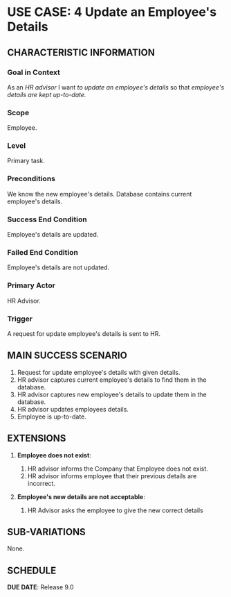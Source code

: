 # USE CASE: 4 Update an Employee's Details

## CHARACTERISTIC INFORMATION

### Goal in Context

As an *HR advisor* I want *to update an employee's details* so that *employee's details are kept up-to-date.*

### Scope

Employee.

### Level

Primary task.

### Preconditions

We know the new employee's details.  Database contains current employee's details.

### Success End Condition

Employee's details are updated.

### Failed End Condition

Employee's details are not updated.

### Primary Actor

HR Advisor.

### Trigger

A request for update employee's details is sent to HR.

## MAIN SUCCESS SCENARIO

1. Request for update employee's details with given details.
2. HR advisor captures current employee's details to find them in the database.
3. HR advisor captures new employee's details to update them in the database.
4. HR advisor updates employees details.
5. Employee is up-to-date.

## EXTENSIONS

1. **Employee does not exist**:
    1. HR advisor informs the Company that Employee does not exist.
    2. HR advisor informs employee that their previous details are incorrect.
   
2. **Employee's new details are not acceptable**:
    1. HR Advisor asks the employee to give the new correct details

## SUB-VARIATIONS

None.

## SCHEDULE

**DUE DATE**: Release 9.0